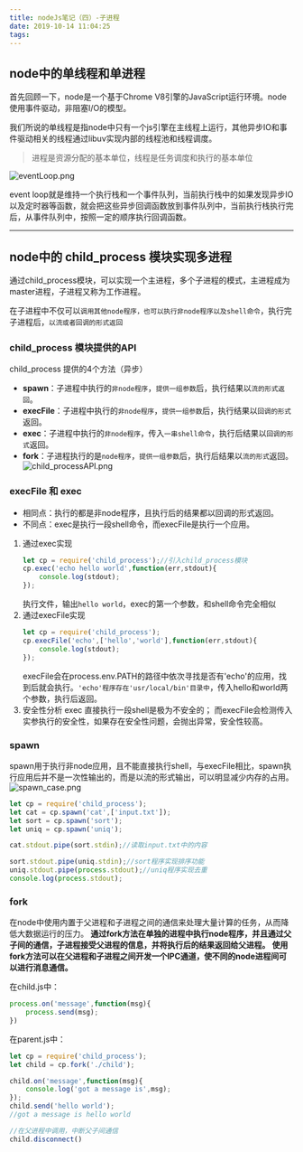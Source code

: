 ```yaml
---
title: nodeJs笔记（四）-子进程
date: 2019-10-14 11:04:25
tags:
---
```

## node中的单线程和单进程
首先回顾一下，node是一个基于Chrome V8引擎的JavaScript运行环境。node使用事件驱动，非阻塞I/O的模型。

我们所说的单线程是指node中只有一个js引擎在主线程上运行，其他异步IO和事件驱动相关的线程通过libuv实现内部的线程池和线程调度。

>进程是资源分配的基本单位，线程是任务调度和执行的基本单位

![eventLoop.png](https://i.loli.net/2019/10/14/Pv2wRSixOhea3Zc.png)

event loop就是维持一个执行栈和一个事件队列，当前执行栈中的如果发现异步IO以及定时器等函数，就会把这些异步回调函数放到事件队列中，当前执行栈执行完后，从事件队列中，按照一定的顺序执行回调函数。

***
## node中的 child_process 模块实现多进程
通过child_process模块，可以实现一个主进程，多个子进程的模式，主进程成为master进程，子进程又称为工作进程。

在子进程中不仅可以`调用其他node程序，也可以执行非node程序以及shell命令`，执行完子进程后，`以流或者回调的形式返回`
### child_process 模块提供的API
child_process 提供的4个方法（异步）
* **spawn**：子进程中执行的`非node程序`，`提供一组参数`后，执行结果以`流的形式返回`。
* **execFile**：子进程中执行的`非node程序`，`提供一组参数`后，执行结果以`回调的形式`返回。
* **exec**：子进程中执行的`非node程序`，传入`一串shell命令`，执行后结果以`回调的形式`返回。
* **fork**：子进程执行的是`node程序`，`提供一组参数`后，执行后结果以`流的形式`返回。
![child_processAPI.png](https://i.loli.net/2019/10/14/1IsD4w2TCj8eL3P.png)

### execFile 和 exec
* 相同点：执行的都是非node程序，且执行后的结果都以回调的形式返回。
* 不同点：exec是执行一段shell命令，而execFile是执行一个应用。
<!-- 后补一篇shell命令的文章，在此处引用 -->

1. 通过exec实现
   ```js
   let cp = require('child_process');//引入child_process模块
   cp.exec('echo hello world',function(err,stdout){
       console.log(stdout);
   });
   ```
   执行文件，输出`hello world`，exec的第一个参数，和shell命令完全相似
2. 通过execFile实现
   ```js
   let cp = require('child_process');
   cp.execFile('echo',['hello','world'],function(err,stdout){
       console.log(stdout);
   });
   ```
   execFile会在process.env.PATH的路径中依次寻找是否有'echo'的应用，找到后就会执行。`'echo'程序存在'usr/local/bin'目录中`，传入hello和world两个参数，执行后返回。
3. 安全性分析
   exec 直接执行一段shell是极为不安全的；
   而execFile会检测传入实参执行的安全性，如果存在安全性问题，会抛出异常，安全性较高。
### spawn
spawn用于执行非node应用，且不能直接执行shell，与execFile相比，spawn执行应用后并不是一次性输出的，而是以流的形式输出，可以明显减少内存的占用。
![spawn_case.png](https://i.loli.net/2019/10/14/fw9zOBPJ3eFEhTm.png)
```js
let cp = require('child_process');
let cat = cp.spawn('cat',['input.txt']);
let sort = cp.spawn('sort');
let uniq = cp.spawn('uniq');

cat.stdout.pipe(sort.stdin);//读取input.txt中的内容

sort.stdout.pipe(uniq.stdin);//sort程序实现排序功能
uniq.stdout.pipe(process.stdout);//uniq程序实现去重
console.log(process.stdout);
```
### fork
在node中使用内置于父进程和子进程之间的通信来处理大量计算的任务，从而降低大数据运行的压力。
**通过fork方法在单独的进程中执行node程序，并且通过父子间的通信，子进程接受父进程的信息，并将执行后的结果返回给父进程。**
**使用fork方法可以在父进程和子进程之间开发一个IPC通道，使不同的node进程间可以进行消息通信。**

在child.js中：
```js
process.on('message',function(msg){
    process.send(msg);
})
```
在parent.js中：
```js
let cp = require('child_process');
let child = cp.fork('./child');

child.on('message',function(msg){
    console.log('got a message is',msg);
});
child.send('hello world');
//got a message is hello world

//在父进程中调用，中断父子间通信
child.disconnect()
```